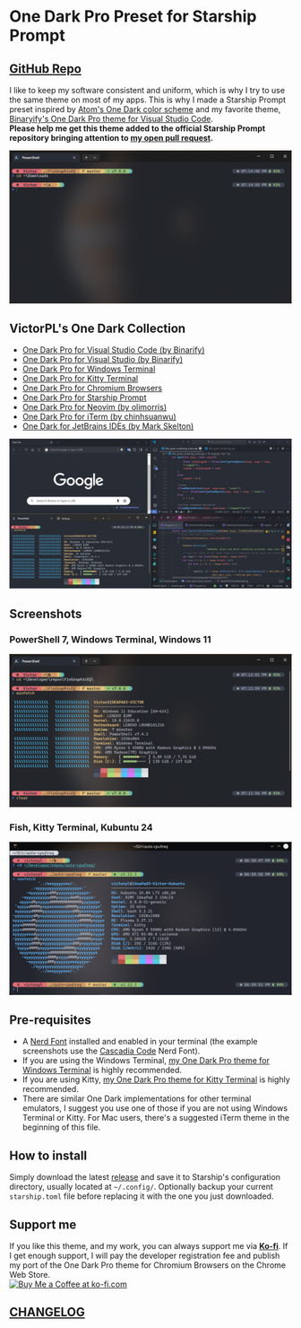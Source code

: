 # One Dark Pro Preset for Starship Prompt

## [GitHub Repo](https://github.com/VictorPLopes/OneDark-Pro-Starship)

I like to keep my software consistent and uniform, which is why I try to use the same theme on most of my apps. This is why I made a Starship Prompt preset inspired by [Atom's One Dark color scheme](https://github.com/atom/one-dark-syntax) and my favorite theme, [Binaryify's One Dark Pro theme for Visual Studio Code](https://github.com/Binaryify/OneDark-Pro).
</br>
**Please help me get this theme added to the official Starship Prompt repository bringing attention to [my open pull request](https://github.com/starship/starship/pull/5345).**

![Starship Prompt](./screenshots/one-dark-pro.png)

## VictorPL's One Dark Collection

- [One Dark Pro for Visual Studio Code (by Binarify)](https://github.com/Binaryify/OneDark-Pro)
- [One Dark Pro for Visual Studio (by Binarify)](https://marketplace.visualstudio.com/items?itemName=zhuangtongfa.onedarkpro)
- [One Dark Pro for Windows Terminal](https://github.com/VictorPLopes/OneDark-Pro-Windows-Terminal)
- [One Dark Pro for Kitty Terminal](https://github.com/VictorPLopes/OneDark-Pro-Kitty-Terminal)
- [One Dark Pro for Chromium Browsers](https://github.com/VictorPLopes/OneDark-Pro-Chromium)
- [One Dark Pro for Starship Prompt](https://github.com/VictorPLopes/OneDark-Pro-Starship)
- [One Dark Pro for Neovim (by olimorris)](https://github.com/olimorris/onedarkpro.nvim)
- [One Dark Pro for iTerm (by chinhsuanwu)](https://github.com/chinhsuanwu/one-dark-pro-iterm)
- [One Dark for JetBrains IDEs (by Mark Skelton)](https://plugins.jetbrains.com/plugin/11938-one-dark-theme)

![One Dark Pro Collection](./screenshots/one-dark-pro-collection.png)

## Screenshots

### PowerShell 7, Windows Terminal, Windows 11

![Windows](./screenshots/one-dark-pro-windows.png)

### Fish, Kitty Terminal, Kubuntu 24

![Linux](./screenshots/one-dark-pro-kubuntu.png)

## Pre-requisites

- A [Nerd Font](https://www.nerdfonts.com/) installed and enabled in your terminal (the example screenshots use the [Cascadia Code](https://github.com/microsoft/cascadia-code/) Nerd Font).
- If you are using the Windows Terminal, [my One Dark Pro theme for Windows Terminal](https://github.com/VictorPLopes/OneDark-Pro-Windows-Terminal) is highly recommended.
- If you are using Kitty, [my One Dark Pro theme for Kitty Terminal](https://github.com/VictorPLopes/OneDark-Pro-Kitty-Terminal) is highly recommended.
- There are similar One Dark implementations for other terminal emulators, I suggest you use one of those if you are not using Windows Terminal or Kitty. For Mac users, there's a suggested iTerm theme in the beginning of this file.

## How to install

Simply download the latest [release](https://github.com/VictorPLopes/OneDark-Pro-Chromium/releases) and save it to Starship's configuration directory, usually located at `~/.config/`. Optionally backup your current `starship.toml` file before replacing it with the one you just downloaded.

## Support me

If you like this theme, and my work, you can always support me via **[Ko-fi](https://ko-fi.com/victorplopes)**. If I get enough support, I will pay the developer registration fee and publish my port of the One Dark Pro theme for Chromium Browsers on the Chrome Web Store.
</br>
<a href='https://ko-fi.com/S6S7DTZCA' target='_blank'><img height='36' style='border:0px;height:36px;' src='https://storage.ko-fi.com/cdn/kofi2.png?v=3' border='0' alt='Buy Me a Coffee at ko-fi.com' /></a>

## [CHANGELOG](./CHANGELOG.md)
